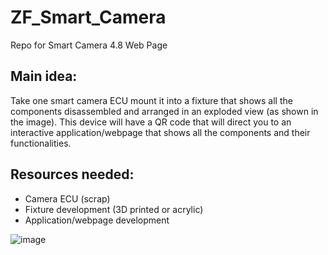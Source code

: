 # ZF_Smart_Camera
Repo for Smart Camera 4.8 Web Page

## Main idea:
Take one smart camera ECU mount it into a fixture that shows all the components disassembled and arranged in an exploded view (as shown in the image). This device will have a QR code that will direct you to an interactive application/webpage that shows all the components and their functionalities.

## Resources needed:
- Camera ECU (scrap)
- Fixture development (3D printed or acrylic)
- Application/webpage development


![image](https://github.com/ZF-Demo-Team/ZF_Smart_Camera/assets/83084197/e5090335-a4c0-410e-a52e-a5c44a539ec6)
